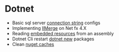 # Dotnet

- Basic sql server [connection string](connstring.md) configs
- Implementing [IlMerge](ilmerge.md) on Net fx 4.X
- Reading [embedded resources](embedded.md) from an assembly
- Dotnet Cli restart [dotnet new](dotnet-cli.md) packages
- Clean [nuget caches](nuget-cache.md)
